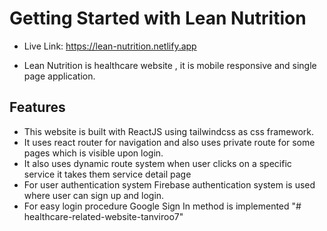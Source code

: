 # Getting Started with Lean Nutrition

- Live Link: https://lean-nutrition.netlify.app

- Lean Nutrition is healthcare website , it is mobile responsive and single page application.

## Features

- This website is built with ReactJS using tailwindcss as css framework.
- It uses react router for navigation and also uses private route for some pages which is visible upon login.
- It also uses dynamic route system when user clicks on a specific service it takes them service detail page
- For user authentication system Firebase authentication system is used where user can sign up and login.
- For easy login procedure Google Sign In method is implemented
"# healthcare-related-website-tanviroo7" 
